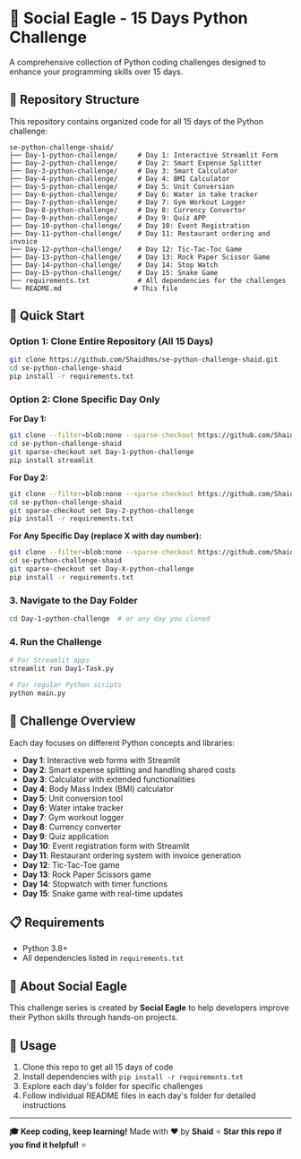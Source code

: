 # 🦅 Social Eagle - 15 Days Python Challenge

A comprehensive collection of Python coding challenges designed to enhance your programming skills over 15 days.

## 📁 Repository Structure

This repository contains organized code for all 15 days of the Python challenge:

```
se-python-challenge-shaid/
├── Day-1-python-challenge/     # Day 1: Interactive Streamlit Form
├── Day-2-python-challenge/     # Day 2: Smart Expense Splitter
├── Day-3-python-challenge/     # Day 3: Smart Calculator
├── Day-4-python-challenge/     # Day 4: BMI Calculator
├── Day-5-python-challenge/     # Day 5: Unit Conversion 
├── Day-6-python-challenge/     # Day 6: Water in take tracker
├── Day-7-python-challenge/     # Day 7: Gym Workout Logger
├── Day-8-python-challenge/     # Day 8: Currency Convertor
├── Day-9-python-challenge/     # Day 9: Quiz APP
├── Day-10-python-challenge/    # Day 10: Event Registration
├── Day-11-python-challenge/    # Day 11: Restaurant ordering and invoice
├── Day-12-python-challenge/    # Day 12: Tic-Tac-Toc Game
├── Day-13-python-challenge/    # Day 13: Rock Paper Scissor Game
├── Day-14-python-challenge/    # Day 14: Stop Watch
├── Day-15-python-challenge/    # Day 15: Snake Game
├── requirements.txt            # All dependencies for the challenges
└── README.md                  # This file
```

## 🚀 Quick Start

### Option 1: Clone Entire Repository (All 15 Days)
```bash
git clone https://github.com/Shaidhms/se-python-challenge-shaid.git
cd se-python-challenge-shaid
pip install -r requirements.txt
```

### Option 2: Clone Specific Day Only
**For Day 1:**
```bash
git clone --filter=blob:none --sparse-checkout https://github.com/Shaidhms/se-python-challenge-shaid.git
cd se-python-challenge-shaid
git sparse-checkout set Day-1-python-challenge
pip install streamlit
```

**For Day 2:**
```bash
git clone --filter=blob:none --sparse-checkout https://github.com/Shaidhms/se-python-challenge-shaid.git
cd se-python-challenge-shaid  
git sparse-checkout set Day-2-python-challenge
pip install -r requirements.txt
```

**For Any Specific Day (replace X with day number):**
```bash
git clone --filter=blob:none --sparse-checkout https://github.com/Shaidhms/se-python-challenge-shaid.git
cd se-python-challenge-shaid
git sparse-checkout set Day-X-python-challenge
pip install -r requirements.txt
```

### 3. Navigate to the Day Folder
```bash
cd Day-1-python-challenge  # or any day you cloned
```

### 4. Run the Challenge
```bash
# For Streamlit apps
streamlit run Day1-Task.py

# For regular Python scripts  
python main.py
```

## 🎯 Challenge Overview

Each day focuses on different Python concepts and libraries:

- **Day 1**: Interactive web forms with Streamlit  
- **Day 2**: Smart expense splitting and handling shared costs  
- **Day 3**: Calculator with extended functionalities  
- **Day 4**: Body Mass Index (BMI) calculator  
- **Day 5**: Unit conversion tool  
- **Day 6**: Water intake tracker  
- **Day 7**: Gym workout logger  
- **Day 8**: Currency converter  
- **Day 9**: Quiz application  
- **Day 10**: Event registration form with Streamlit  
- **Day 11**: Restaurant ordering system with invoice generation  
- **Day 12**: Tic-Tac-Toe game  
- **Day 13**: Rock Paper Scissors game  
- **Day 14**: Stopwatch with timer functions  
- **Day 15**: Snake game with real-time updates  


## 📋 Requirements

- Python 3.8+
- All dependencies listed in `requirements.txt`

## 🤝 About Social Eagle

This challenge series is created by **Social Eagle** to help developers improve their Python skills through hands-on projects.

## 📝 Usage

1. Clone this repo to get all 15 days of code
2. Install dependencies with `pip install -r requirements.txt`
3. Explore each day's folder for specific challenges
4. Follow individual README files in each day's folder for detailed instructions

---
**🎓 Keep coding, keep learning!**
 Made with ❤️ by **Shaid** 
⭐ **Star this repo if you find it helpful!** ⭐
